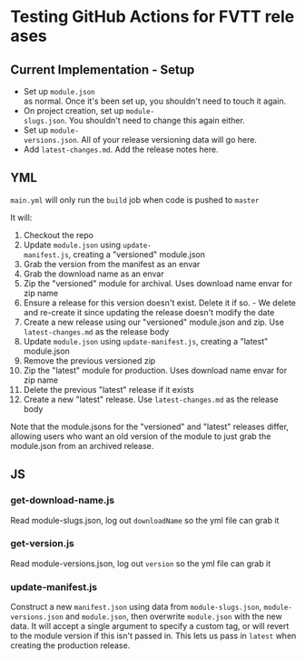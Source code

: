 # Testing GitHub Actions for FVTT releases

## Current Implementation - Setup

- Set up `module.json` as normal. Once it's been set up, you shouldn't need to touch it again.
- On project creation, set up `module-slugs.json`. You shouldn't need to change this again either.
- Set up `module-versions.json`. All of your release versioning data will go here.
- Add `latest-changes.md`. Add the release notes here.
  
## YML

`main.yml` will only run the `build` job when code is pushed to `master`

It will:

1. Checkout the repo
2. Update `module.json` using `update-manifest.js`, creating a "versioned" module.json
3. Grab the version from the manifest as an envar
4. Grab the download name as an envar
5. Zip the "versioned" module for archival. Uses download name envar for zip name
6. Ensure a release for this version doesn't exist. Delete it if so. - We delete and re-create it since updating the release doesn't modify the date
7. Create a new release using our "versioned" module.json and zip. Use `latest-changes.md` as the release body
8. Update `module.json` using `update-manifest.js`, creating a "latest" module.json
9. Remove the previous versioned zip
10. Zip the "latest" module for production. Uses download name envar for zip name
11. Delete the previous "latest" release if it exists
12. Create a new "latest" release. Use `latest-changes.md` as the release body

Note that the module.jsons for the "versioned" and "latest" releases differ, allowing users who want an old version of the module to just grab the module.json from an archived release.

## JS

### get-download-name.js

Read module-slugs.json, log out `downloadName` so the yml file can grab it

### get-version.js

Read module-versions.json, log out `version` so the yml file can grab it

### update-manifest.js

Construct a new `manifest.json` using data from `module-slugs.json`, `module-versions.json` and `module.json`, then overwrite `module.json` with the new data.
It will accept a single argument to specify a custom tag, or will revert to the module version if this isn't passed in.
This lets us pass in `latest` when creating the production release.